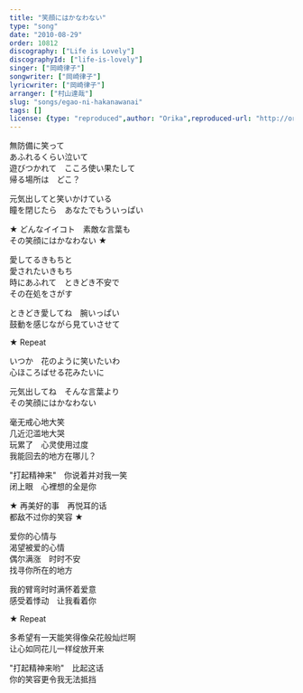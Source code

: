 ```yaml
---
title: "笑顔にはかなわない"
type: "song"
date: "2010-08-29"
order: 10812
discography: ["Life is Lovely"]
discographyId: ["life-is-lovely"]
singer: ["岡崎律子"]
songwriter: ["岡崎律子"]
lyricwriter: ["岡崎律子"]
arranger: ["村山達哉"]
slug: "songs/egao-ni-hakanawanai"
tags: []
license: {type: "reproduced",author: "Orika",reproduced-url: "http://orikamushi.myweb.hinet.net/",reproduced-website: "織歌蟲網站"}
---
```


無防備に笑って   
あふれるくらい泣いて   
遊びつかれて　こころ使い果たして   
帰る場所は　どこ？   
  
元気出してと笑いかけている   
瞳を閉じたら　あなたでもういっぱい   
  
★ どんなイイコト　素敵な言葉も   
その笑顔にはかなわない ★  
  
愛してるきもちと   
愛されたいきもち   
時にあふれて　ときどき不安で   
その在処をさがす   
  
ときどき愛してね　腕いっぱい   
鼓動を感じながら見ていさせて   
  
★ Repeat   
  
いつか　花のように笑いたいわ   
心ほころばせる花みたいに   
  
元気出してね　そんな言葉より   
その笑顔にはかなわない  
  
  <!-- 翻译 -->

毫无戒心地大笑  
几近氾滥地大哭  
玩累了　心灵使用过度  
我能回去的地方在哪儿？   
  
"打起精神来"　你说着并对我一笑  
闭上眼　心裡想的全是你  
  
★ 再美好的事　再悦耳的话  
都敌不过你的笑容 ★   
  
爱你的心情与  
渴望被爱的心情  
偶尔满涨　时时不安  
找寻你所在的地方  
  
我的臂弯时时满怀着爱意　  
感受着悸动　让我看着你  
  
★ Repeat  
  
多希望有一天能笑得像朵花般灿烂啊  
让心如同花儿一样绽放开来  
  
"打起精神来哟"　比起这话  
你的笑容更令我无法抵挡
